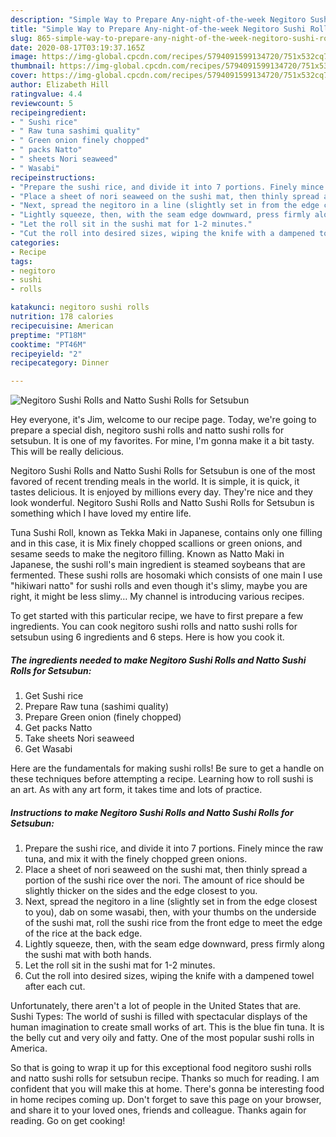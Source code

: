 ```yaml
---
description: "Simple Way to Prepare Any-night-of-the-week Negitoro Sushi Rolls and Natto Sushi Rolls for Setsubun"
title: "Simple Way to Prepare Any-night-of-the-week Negitoro Sushi Rolls and Natto Sushi Rolls for Setsubun"
slug: 865-simple-way-to-prepare-any-night-of-the-week-negitoro-sushi-rolls-and-natto-sushi-rolls-for-setsubun
date: 2020-08-17T03:19:37.165Z
image: https://img-global.cpcdn.com/recipes/5794091599134720/751x532cq70/negitoro-sushi-rolls-and-natto-sushi-rolls-for-setsubun-recipe-main-photo.jpg
thumbnail: https://img-global.cpcdn.com/recipes/5794091599134720/751x532cq70/negitoro-sushi-rolls-and-natto-sushi-rolls-for-setsubun-recipe-main-photo.jpg
cover: https://img-global.cpcdn.com/recipes/5794091599134720/751x532cq70/negitoro-sushi-rolls-and-natto-sushi-rolls-for-setsubun-recipe-main-photo.jpg
author: Elizabeth Hill
ratingvalue: 4.4
reviewcount: 5
recipeingredient:
- " Sushi rice"
- " Raw tuna sashimi quality"
- " Green onion finely chopped"
- " packs Natto"
- " sheets Nori seaweed"
- " Wasabi"
recipeinstructions:
- "Prepare the sushi rice, and divide it into 7 portions. Finely mince the raw tuna, and mix it with the finely chopped green onions."
- "Place a sheet of nori seaweed on the sushi mat, then thinly spread a portion of the sushi rice over the nori. The amount of rice should be slightly thicker on the sides and the edge closest to you."
- "Next, spread the negitoro in a line (slightly set in from the edge closest to you), dab on some wasabi, then, with your thumbs on the underside of the sushi mat, roll the sushi rice from the front edge to meet the edge of the rice at the back edge."
- "Lightly squeeze, then, with the seam edge downward, press firmly along the sushi mat with both hands."
- "Let the roll sit in the sushi mat for 1-2 minutes."
- "Cut the roll into desired sizes, wiping the knife with a dampened towel after each cut."
categories:
- Recipe
tags:
- negitoro
- sushi
- rolls

katakunci: negitoro sushi rolls 
nutrition: 178 calories
recipecuisine: American
preptime: "PT18M"
cooktime: "PT46M"
recipeyield: "2"
recipecategory: Dinner

---
```



![Negitoro Sushi Rolls and Natto Sushi Rolls for Setsubun](https://img-global.cpcdn.com/recipes/5794091599134720/751x532cq70/negitoro-sushi-rolls-and-natto-sushi-rolls-for-setsubun-recipe-main-photo.jpg)

Hey everyone, it's Jim, welcome to our recipe page. Today, we're going to prepare a special dish, negitoro sushi rolls and natto sushi rolls for setsubun. It is one of my favorites. For mine, I'm gonna make it a bit tasty. This will be really delicious.

Negitoro Sushi Rolls and Natto Sushi Rolls for Setsubun is one of the most favored of recent trending meals in the world. It is simple, it is quick, it tastes delicious. It is enjoyed by millions every day. They're nice and they look wonderful. Negitoro Sushi Rolls and Natto Sushi Rolls for Setsubun is something which I have loved my entire life.

Tuna Sushi Roll, known as Tekka Maki in Japanese, contains only one filling and in this case, it is Mix finely chopped scallions or green onions, and sesame seeds to make the negitoro filling. Known as Natto Maki in Japanese, the sushi roll&#39;s main ingredient is steamed soybeans that are fermented. These sushi rolls are hosomaki which consists of one main I use &#34;hikiwari natto&#34; for sushi rolls and even though it&#39;s slimy, maybe you are right, it might be less slimy… My channel is introducing various recipes.


To get started with this particular recipe, we have to first prepare a few ingredients. You can cook negitoro sushi rolls and natto sushi rolls for setsubun using 6 ingredients and 6 steps. Here is how you cook it.

<!--inarticleads1-->

##### The ingredients needed to make Negitoro Sushi Rolls and Natto Sushi Rolls for Setsubun:

1. Get  Sushi rice
1. Prepare  Raw tuna (sashimi quality)
1. Prepare  Green onion (finely chopped)
1. Get  packs Natto
1. Take  sheets Nori seaweed
1. Get  Wasabi


Here are the fundamentals for making sushi rolls! Be sure to get a handle on these techniques before attempting a recipe. Learning how to roll sushi is an art. As with any art form, it takes time and lots of practice. 

<!--inarticleads2-->

##### Instructions to make Negitoro Sushi Rolls and Natto Sushi Rolls for Setsubun:

1. Prepare the sushi rice, and divide it into 7 portions. Finely mince the raw tuna, and mix it with the finely chopped green onions.
1. Place a sheet of nori seaweed on the sushi mat, then thinly spread a portion of the sushi rice over the nori. The amount of rice should be slightly thicker on the sides and the edge closest to you.
1. Next, spread the negitoro in a line (slightly set in from the edge closest to you), dab on some wasabi, then, with your thumbs on the underside of the sushi mat, roll the sushi rice from the front edge to meet the edge of the rice at the back edge.
1. Lightly squeeze, then, with the seam edge downward, press firmly along the sushi mat with both hands.
1. Let the roll sit in the sushi mat for 1-2 minutes.
1. Cut the roll into desired sizes, wiping the knife with a dampened towel after each cut.


Unfortunately, there aren&#39;t a lot of people in the United States that are. Sushi Types: The world of sushi is filled with spectacular displays of the human imagination to create small works of art. This is the blue fin tuna. It is the belly cut and very oily and fatty. One of the most popular sushi rolls in America. 

So that is going to wrap it up for this exceptional food negitoro sushi rolls and natto sushi rolls for setsubun recipe. Thanks so much for reading. I am confident that you will make this at home. There's gonna be interesting food in home recipes coming up. Don't forget to save this page on your browser, and share it to your loved ones, friends and colleague. Thanks again for reading. Go on get cooking!
